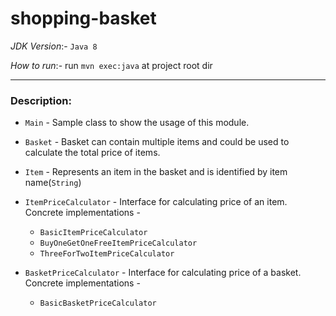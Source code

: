 # shopping-basket

_JDK Version_:- `Java 8`

_How to run_:- run `mvn exec:java` at project root dir

---

### Description:

* `Main` - Sample class to show the usage of this module.

* `Basket` - Basket can contain multiple items and could be used to calculate the total price of items.

* `Item` - Represents an item in the basket and is identified by item name(`String`)

* `ItemPriceCalculator` - Interface for calculating price of an item. Concrete implementations -
    * `BasicItemPriceCalculator`
    * `BuyOneGetOneFreeItemPriceCalculator`
    * `ThreeForTwoItemPriceCalculator`

* `BasketPriceCalculator` - Interface for calculating price of a basket. Concrete implementations -
    * `BasicBasketPriceCalculator`